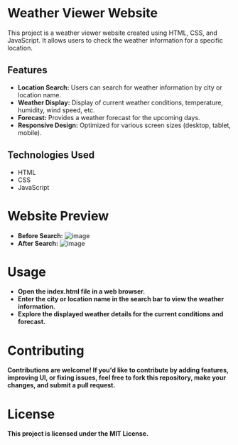 # Weather Viewer Website

This project is a weather viewer website created using HTML, CSS, and JavaScript. It allows users to check the weather information for a specific location.

## Features

- **Location Search:** Users can search for weather information by city or location name.
- **Weather Display:** Display of current weather conditions, temperature, humidity, wind speed, etc.
- **Forecast:** Provides a weather forecast for the upcoming days.
- **Responsive Design:** Optimized for various screen sizes (desktop, tablet, mobile).

## Technologies Used

- HTML
- CSS
- JavaScript

# Website Preview
   - **Before Search:**
      ![image](https://img001.prntscr.com/file/img001/oXOP_zAJRWyvB28vu1ZYaQ.png)
   - **After Search:**
      ![image](https://img001.prntscr.com/file/img001/NS-N4iWPTXCayXeI5tfXUA.png)



# Usage
  -  **Open the index.html file in a web browser.**
  -  **Enter the city or location name in the search bar to view the weather information.**
  -  **Explore the displayed weather details for the current conditions and forecast.**
# Contributing
  **Contributions are welcome! If you'd like to contribute by adding features, improving UI, or fixing issues, feel free to fork this repository, make your changes, and submit a pull request.**
# License
  **This project is licensed under the MIT License.**
